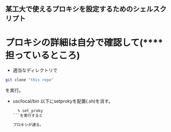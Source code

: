 ## 某工大で使えるプロキシを設定するためのシェルスクリプト
# プロキシの詳細は自分で確認して(**** 担っているところ)
- 適当なディレクトリで
```zsh
git clone "this repo"
```
を実行。

- usr/local/bin 以下にsetprokyを配置(.sh)を消す。
  ```zsh
    % set_proky
  ```を実行すると

  プロキシが通る。


  

